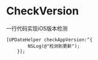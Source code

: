 # CheckVersion
一行代码实现iOS版本检测
```
[UPDateHelper checkAppVersion:^{
        NSLog(@"检测到更新");
    }];
```
